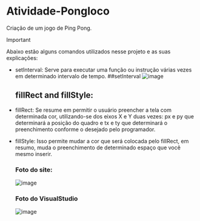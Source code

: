 # Atividade-Pongloco
Criação de um jogo de Ping Pong.

> [!Important]
> Abaixo estão alguns comandos utilizados nesse projeto e as suas explicações:
 - setInterval: Serve para executar uma função ou instrução várias vezes em determinado intervalo de tempo.
  ##setInterval
![image](https://github.com/Alex2024Campos/Atividade-Pongloco/assets/160960774/197b0582-904a-4af6-a929-ba233d2d8579)




   ## fillRect and fillStyle:
 - fillRect: Se resume em permitir o usuário preencher a tela com determinada cor, utilizando-se dos eixos X e Y duas vezes: px e py que determinará a posição do quadro e tx e ty que determinará o preenchimento conforme o desejado pelo programador.
 - fillStyle: Isso permite mudar a cor que será colocada pelo fillRect, em resumo, muda o preenchimento de determinado espaço que você mesmo inserir.
   ### Foto do site:
   ![image](https://github.com/Alex2024Campos/Atividade-Pongloco/assets/160960774/9afa41e5-cf64-4b39-9393-b352449d511d)
   ### Foto do VisualStudio 
   ![image](https://github.com/Alex2024Campos/Atividade-Pongloco/assets/160960774/4d2a91ce-7dac-490f-ab06-6a6e7536343b)
